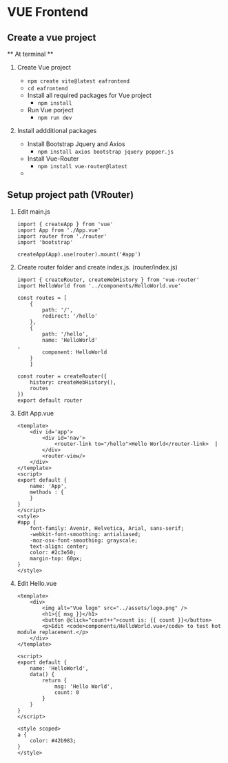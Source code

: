 
# VUE Frontend

## Create a vue project
** At terminal **
1. Create Vue project
    - `npm create vite@latest eafrontend`
    - `cd eafrontend`
    - Install all required packages for Vue project
      - `npm install`
    - Run Vue porject
      - `npm run dev`


2. Install addditional packages
   - Install Bootstrap Jquery and Axios
      - `npm install axios bootstrap jquery popper.js` 
   - Install Vue-Router
      - `npm install vue-router@latest`
   - 


## Setup project path (VRouter)

1. Edit main.js
    ```
    import { createApp } from 'vue'
    import App from './App.vue'
    import router from './router'
    import 'bootstrap'

    createApp(App).use(router).mount('#app')
    ```
    
2. Create router folder and create index.js. (router/index.js)
    ```
    import { createRouter, createWebHistory } from 'vue-router'
    import HelloWorld from '../components/HelloWorld.vue'

    const routes = [
        {
            path: '/',
            redirect: '/hello'
        }, 
        {
            path: '/hello',
            name: 'HelloWorld'                                                          ,
            component: HelloWorld
        }
        ]

    const router = createRouter({
        history: createWebHistory(),
        routes
    })
    export default router 
    ```
    
3. Edit App.vue
    ```
    <template>
        <div id='app'>
            <div id='nav'>
                <router-link to="/hello">Hello World</router-link>  |  
            </div>
            <router-view/>
        </div>
    </template>
    <script>
    export default {
        name: 'App',
        methods : {
        }
    }
    </script>
    <style>
    #app {
        font-family: Avenir, Helvetica, Arial, sans-serif;
        -webkit-font-smoothing: antialiased;
        -moz-osx-font-smoothing: grayscale;
        text-align: center;
        color: #2c3e50;
        margin-top: 60px;
    }
    </style>
    ```

4. Edit Hello.vue
    ```
    <template>
        <div>
            <img alt="Vue logo" src="../assets/logo.png" />
            <h1>{{ msg }}</h1>
            <button @click="count++">count is: {{ count }}</button>
            <p>Edit <code>components/HelloWorld.vue</code> to test hot module replacement.</p>
        </div>
    </template>

    <script>
    export default {
        name: 'HelloWorld',
        data() {
            return {
                msg: 'Hello World',
                count: 0
            }
        }
    }
    </script>

    <style scoped>
    a {
        color: #42b983;
    }
    </style>

    ```

